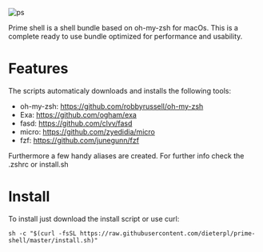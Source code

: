 ![ps](https://github.com/dieterpl/prime-shell-bundle/raw/master/ps.png)

Prime shell is a shell bundle based on oh-my-zsh for macOs. This is a complete ready to use bundle optimized for performance and usability. 

# Features

The scripts automaticaly downloads and installs the following tools:

- oh-my-zsh: https://github.com/robbyrussell/oh-my-zsh
- Exa: https://github.com/ogham/exa
- fasd: https://github.com/clvv/fasd
- micro: https://github.com/zyedidia/micro
- fzf: https://github.com/junegunn/fzf

Furthermore a few handy aliases are created. For further info check the .zshrc or install.sh

# Install 

To install just download the install script or use curl:

`sh -c "$(curl -fsSL https://raw.githubusercontent.com/dieterpl/prime-shell/master/install.sh)"`
